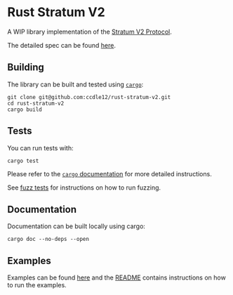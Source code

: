# Rust Stratum V2

A WIP library implementation of the [Stratum V2 Protocol](https://braiins.com/stratum-v2).

The detailed spec can be found [here](https://docs.google.com/document/d/1FadCWj-57dvhxsnFM_7X806qyvhR0u3i85607bGHxvg/edit#heading=h.we2r5emgsjcx).

## Building

The library can be built and tested using [`cargo`](https://github.com/rust-lang/cargo/):

```
git clone git@github.com:ccdle12/rust-stratum-v2.git
cd rust-stratum-v2
cargo build
```

## Tests

You can run tests with:

```
cargo test
```

Please refer to the [`cargo` documentation](https://doc.rust-lang.org/stable/cargo/) for more detailed instructions.

See [fuzz tests](/fuzz/README.md) for instructions on how to run fuzzing.

## Documentation

Documentation can be built locally using cargo:

```
cargo doc --no-deps --open
```

## Examples

Examples can be found [here](/examples) and the [README](/examples/README.md)
contains instructions on how to run the examples.
